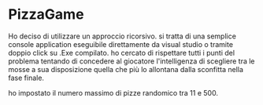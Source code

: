 # PizzaGame
Ho deciso di utilizzare un approccio ricorsivo.
si tratta di una semplice console application eseguibile direttamente da visual studio o tramite doppio click su .Exe compilato.
ho cercato di rispettare tutti i punti del problema tentando di concedere al giocatore l'intelligenza di scegliere tra le mosse a sua disposizione quella che più lo 
allontana dalla sconfitta nella fase finale.

ho impostato il numero massimo di pizze randomico tra 11 e 500.
